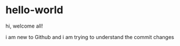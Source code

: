 # hello-world
hi, welcome all!

i am new to Github and i am trying to understand the commit changes
